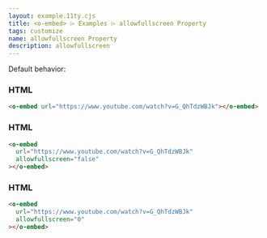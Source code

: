 ```yaml
---
layout: example.11ty.cjs
title: <o-embed> ⌲ Examples ⌲ allowfullscreen Property
tags: customize
name: allowfullscreen Property
description: allowfullscreen
---
```


Default behavior:

<h3>HTML</h3>

```html
<o-embed url="https://www.youtube.com/watch?v=G_QhTdzWBJk"></o-embed>
```

<o-embed url="https://www.youtube.com/watch?v=G_QhTdzWBJk"></o-embed>

<h3>HTML</h3>

```html
<o-embed
  url="https://www.youtube.com/watch?v=G_QhTdzWBJk"
  allowfullscreen="false"
></o-embed>
```

<o-embed url="https://www.youtube.com/watch?v=G_QhTdzWBJk" allowfullscreen="false"></o-embed>

<h3>HTML</h3>

```html
<o-embed
  url="https://www.youtube.com/watch?v=G_QhTdzWBJk"
  allowfullscreen="0"
></o-embed>
```

<o-embed url="https://www.youtube.com/watch?v=G_QhTdzWBJk" allowfullscreen="0"></o-embed>
